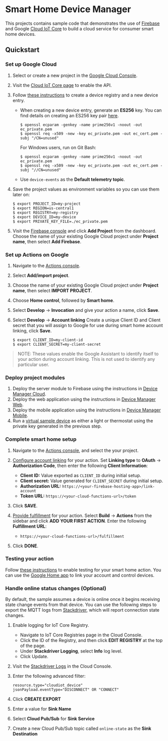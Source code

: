 # Smart Home Device Manager

This projects contains sample code that demonstrates the use of
[Firebase](https://firebase.google.com) and Google
[Cloud IoT Core](https://cloud.google.com/iot-core/) to build a cloud service
for consumer smart home devices.

## Quickstart

### Set up Google Cloud

1. Select or create a new project in the [Google Cloud Console](https://console.cloud.google.com/cloud-resource-manager).
1. Visit the [Cloud IoT Core page](https://console.cloud.google.com/iot)
   to enable the API.
1. Follow [these instructions](https://cloud.google.com/iot/docs/how-tos/devices)
   to create a device registry and a new device entry.

   *  When creating a new device entry, generate an **ES256** key. You can find
      details on creating an ES256 key pair
      [here](https://cloud.google.com/iot/docs/how-tos/credentials/keys#generating_an_es256_key).
      ```
      $ openssl ecparam -genkey -name prime256v1 -noout -out ec_private.pem
      $ openssl req -x509 -new -key ec_private.pem -out ec_cert.pem -subj "/CN=unused"
      ```
      For Windows users, run on Git Bash:
      ```
      $ openssl ecparam -genkey -name prime256v1 -noout -out ec_private.pem
      $ openssl req -x509 -new -key ec_private.pem -out ec_cert.pem -subj "//CN=unused"
      ```
   *  Use `device-events` as the **Default telemetry topic**.

1. Save the project values as environment variables so you can use them later on:

   ```
   $ export PROJECT_ID=my-project
   $ export REGION=us-central1
   $ export REGISTRY=my-registry
   $ export DEVICE_ID=my-device
   $ export PRIVATE_KEY_FILE=./ec_private.pem
   ```

1. Visit the [Firebase console](https://console.firebase.google.com/) and click
   **Add Project** from the dashboard. Choose the name of your existing
   Google Cloud project under **Project name**, then select **Add Firebase**.

### Set up Actions on Google

1. Navigate to the [Actions console](http://console.actions.google.com/).
1. Select **Add/import project**.
1. Choose the name of your existing Google Cloud project under **Project name**,
   then select **IMPORT PROJECT**.
1. Choose **Home control**, followed by **Smart home**.
1. Select **Develop** → **Invocation** and give your action a name, click **Save**.
1. Select **Develop** → **Account linking** Create a unique Client ID and Client secret that you will assign to Google for use
   during smart home account linking, click **Save**.

   ```
   $ export CLIENT_ID=my-client-id
   $ export CLIENT_SECRET=my-client-secret
   ```

> NOTE: These values enable the Google Assistant to identify itself to your action
  during account linking. This is not used to identify any particular user.

### Deploy project modules

1. Deploy the server module to Firebase using the instructions in
   [Device Manager Cloud](firebase/README.md).
1. Deploy the web application using the instructions in
   [Device Manager Web](web/README.md).
1. Deploy the mobile application using the instructions in
   [Device Manager Mobile](mobile/README.md).
1. Run a [virtual sample device](sample-device/README.md) as either a light or
   thermostat using the private key generated in the previous step.

### Complete smart home setup

1. Navigate to the [Actions console](http://console.actions.google.com/),
   and select the your project.
1. [Configure account linking](https://developers.google.com/actions/identity/oauth2?oauth=code#configure_the_project) for your action.
   Set **Linking type** to **OAuth** → **Authorization Code**, then enter the
   following **Client Information**:

   *  **Client ID:** Value exported as `CLIENT_ID` during initial setup.
   *  **Client secret:** Value generated for `CLIENT_SECRET` during initial setup.
   *  **Authorization URL:** `https://<your-firebase-hosting-app>/link-account`
   *  **Token URL:** `https://<your-cloud-functions-url>/token`

1. Click **SAVE**.
1. [Provide fulfillment](https://developers.google.com/actions/smarthome/create#provide-fulfillment) for your action.
   Select **Build** → **Actions** from the sidebar and click **ADD YOUR FIRST ACTION**.
   Enter the following **Fulfillment URL**:

   *  `https://<your-cloud-functions-url>/fulfillment`

1. Click **DONE**.

### Testing your action

Follow [these instructions](https://developers.google.com/actions/smarthome/testing-deploying)
to enable testing for your smart home action. You can use the
[Google Home app](https://play.google.com/store/apps/details?id=com.google.android.apps.chromecast.app)
to link your account and control devices.

### Handle online status changes (Optional)

By default, the sample assumes a device is online once it begins receiving
state change events from that device. You can use the following steps to export
the MQTT logs from [Stackdriver](https://cloud.google.com/stackdriver/),
which will report connection state changes.

1. Enable logging for IoT Core Registry.
   *  Navigate to IoT Core Registries page in the Cloud Console.
   *  Click the ID of the Registry, and then click **EDIT REGISTRY** at the top of the page.
   *  Under **Stackdriver Logging**, select **Info** log level.
   *  Click Update.
1. Visit the [Stackdriver Logs](https://console.cloud.google.com/logs) in the
   Cloud Console.
1. Enter the following advanced filter:

    ```
    resource.type="cloudiot_device"
    jsonPayload.eventType="DISCONNECT" OR "CONNECT"
    ```

1. Click **CREATE EXPORT**
1. Enter a value for **Sink Name**
1. Select **Cloud Pub/Sub** for **Sink Service**
1. Create a new Cloud Pub/Sub topic called `online-state` as the
   **Sink Destination**
